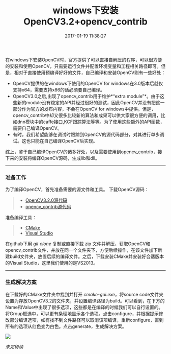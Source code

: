 ﻿---
title: windows下安装OpenCV3.2+opencv_contrib
date: 2017-01-19 11:38:27
tags: 
- OpenCV3.2
- opencv_contrib
categories: OpenCV
---


在windows下安装OpenCV时，官方提供了可以直接自解压的程序，可以很方便的安装和使用OpenCV，只需要运行文件并配置环境变量和工程相关路径即可。但是，相对于直接使用预编译好好的文件，自己编译和安装OpenCV则有一些好处：
<!-- more -->
 - OpenCV提供的在windows下使用的OpenCV for windows在3.0版本后就仅支持x64，需要支持x86的话必须要自己编译。
 - OpenCV3.0之后,出现了opencv_contrib用于维护*“extra module”*。由于这些新的module没有稳定的API并经过很好的测试，因此OpenCV并没有把这一部分作为官方的发布内容，不会在OpenCV for windows中提供。但是，opencv_contrib中却又很多比较新的算法和成果可以供大家很方便的调用，比如dnn模块中的caffe接口,KCF跟踪算法等等。为了使用这些额外的API函数，需要自己编译OpenCV。
 - 有时，我们希望能够在调试时跟踪到OpenCV的源代码部分，对其进行单步调试。这也只能在自己编译OpenCV后实现。
 
综上，鉴于自己编译OpenCV的诸多好处，以及需要使用到opencv_contrib，接下来的安装将编译OpenCV源码，生成lib和dll。

------

### 准备工作

为了编译OpenCV，首先准备需要的源文件和工具。
下载OpenCV源码：
>* [OpenCV3.2.0源代码][1]  
>* [opencv_contrib源代码][2]

准备编译工具：
>* [CMake][3]
>* [Visual Studio][4]

在github下用 *git clone* 复制或直接下载 zip 文件并解压，获取OpenCV和opencv_contrib文件，并放在同一个文件夹下，方便后续操作，在该文件加下新建build文件夹，放置后续的编译文件。之后，下载安装CMake并安装好合适版本的Visual Studio，这里我们使用的是VS2013。

----
### 生成解决方案
在下载好的CMake文件夹中找到并打开 *cmake-gui.exe*，将source code文件夹设置为存放OpenCV3.2的文件夹，并设置编译路径为build。可以看到，在下方的Name和Value中出现了很多选项，这些都是在编译的时候我们可以自行设置的。将Group框选中，可以更有条理地显示各个选项。点击configure，并根据提示修改部分编译选项，如有找不到文件路径可以取消该项编译，重新configure，直到所有的选项从红色变为白色。点击generate，生成解决方案。

![](https://raw.githubusercontent.com/JingyuChan/jingyuchan.github.io/master/2017/01/19/install_opencv/opencv_buid1.png)



*未完待续*



  [1]: https://github.com/opencv/opencv
  [2]: https://github.com/opencv/opencv_contrib
  [3]: https://cmake.org/download/
  [4]: https://www.visualstudio.com/zh-hans/